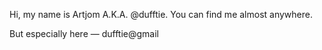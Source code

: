 Hi, my name is Artjom A.K.A. @dufftie. You can find me almost anywhere.

But especially here — dufftie@gmail

